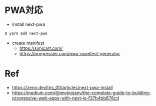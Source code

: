 # PWA対応

- install next-pwa

```sh
$ yarn add next-pwa
```

- create manifest
  - https://simicart.com/
  - https://progressier.com/pwa-manifest-generator

# Ref

- https://zenn.dev/tns_00/articles/next-pwa-install
- https://medium.com/@imvinojanv/the-complete-guide-to-building-progressive-web-apps-with-next-js-f37b4bb878cd
